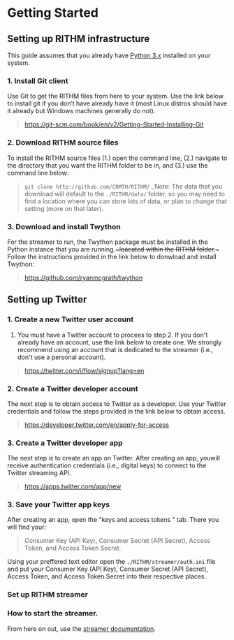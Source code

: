 # Getting Started

## Setting up RITHM infrastructure
This guide assumes that you already have [Python 3.x](https://www.python.org/downloads/) installed on your system.

### 1. Install Git client 
Use Git to get the RITHM files from here to your system. Use the link below to install git if you don’t have already have it (most Linux distros should have it already but Windows machines generally do not).
> https://git-scm.com/book/en/v2/Getting-Started-Installing-Git

### 2. Download RITHM source files
To install the RITHM source files (1.) open the command line, (2.) navigate to the directory that you want the RITHM folder to be in, and (3.) use the command line below:
> `git clone http://github.com/CRMTH/RITHM/`
> _Note: The data that you download will default to the `./RITHM/data/` folder, so you may need to find a location where you can store lots of data, or plan to change that setting (more on that later).

### 3. Download and install Twython
For the streamer to run, the Twython package must be installed in the Python instance that you are running.~~~loacated within the RITHM folder.~~~ Follow the instructions provided in the link below to donwload and install Twython: 
> https://github.com/ryanmcgrath/twython


## Setting up Twitter

### 1. Create a new Twitter user account
1. You must have a Twitter account to procees to step 2. If you don't already have an account, use the link below to create one.  We strongly recommend using an account that is dedicated to the streamer (i.e., don't use a personal account).
>https://twitter.com/i/flow/signup?lang=en

### 2. Create a Twitter developer account
The next step is to obtain access to Twitter as a developer. Use your Twitter credentials and follow the steps provided in the link below to obtain access.
>https://developer.twitter.com/en/apply-for-access

### 3. Create a Twitter developer app
The next step is to create an app on Twitter. After creating an app, youwill receive authentication credentials (i.e., digital keys) to connect to the Twitter streaming API.
>https://apps.twitter.com/app/new

### 3. Save your Twitter app keys 
After creating an app, open the "keys and access tokens " tab. 
There you will find your:
> Consumer Key (API Key), Consumer Secret (API Secret), Access Token, and Access Token Secret.

Using your preffered text editor open the `./RITHM/streamer/auth.ini` file and put your Consumer Key (API Key),
Consumer Secret (API Secret), Access Token, and Access Token Secret into their respective places.




### Set up RITHM streamer 

### How to start the streamer. 
From here on out, use the [streamer documentation](https://github.com/CRMTH/RITHM/tree/master/streamer).
